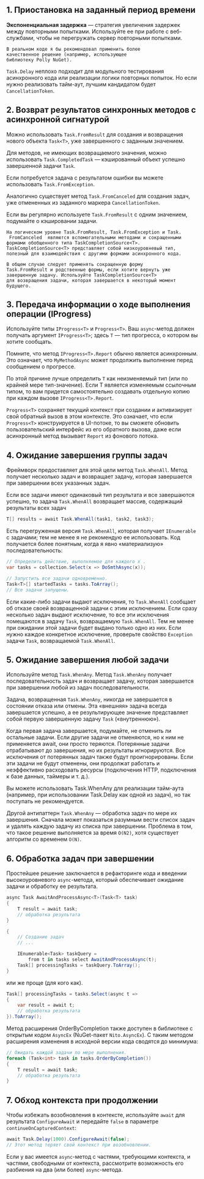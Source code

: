 ## 1. Приостановка на заданный период времени

**Экспоненциальная задержка** — стратегия 
увеличения задержек между повторными попытками.
Используйте ее при работе с веб-службами, чтобы
не перегружать сервер повторными попытками.

```
В реальном коде я бы рекомендовал применить более 
качественное решение (например, использующее 
библиотеку Polly NuGet).
```

`Task.Delay` неплохо подходит для модульного тестирования 
асинхронного кода или реализации логики повторных попыток.
Но если нужно реализовать тайм-аут, лучшим кандидатом
будет `CancellationToken`.

## 2. Возврат результатов синхронных методов с асинхронной сигнатурой

Можно использовать `Task.FromResult` для создания и возвращения
нового объекта `Task<T>`, уже завершенного с заданным значением.

Для методов, не имеющих возвращаемого значения, можно 
использовать `Task.CompletedTask` — кэшированный объект
успешно завершенной задачи `Task`.

Если потребуется задача с результатом ошибки вы можете
использовать `Task.FromException`.

Аналогично существует метод `Task.FromCanceled` для создания
задач, уже отмененных из заданного маркера
`CancellationToken`.

Если вы регулярно используете `Task.FromResult` с одним 
значением, подумайте о кэшировании задачи.

```
На логическом уровне Task.FromResult, Task.FromException и Task.
 FromCanceled  являются вспомогательными методами и сокращенными
формами обобщенного типа TaskCompletionSource<T>. 
TaskCompletionSource<T> представляет собой низкоуровневый тип,
полезный для взаимодействия с другими формами асинхронного кода.
```

```
В общем случае следует применять сокращенную форму 
Task.FromResult и родственные формы, если хотите вернуть уже 
завершенную задачу. Используйте TaskCompletionSource<T> 
для возвращения задачи, которая завершается в некоторый момент
будущего.
```

## 3. Передача информации о ходе выполнения операции (IProgress<T>)

Используйте типы `IProgress<T>` и `Progress<T>`. 
Ваш `async`-метод должен получать аргумент `IProgress<T>`;
здесь `T` — тип прогресса, о котором вы хотите сообщать.

Помните, что метод `IProgress<T>.Report` обычно является 
асинхронным. Это означает, что `MyMethodAsync` может продолжить
выполнение перед сообщением о прогрессе.

По этой причине лучше определить `T` как неизменяемый тип 
(или по крайней мере тип-значение). Если T является изменяемым
ссылочным типом, то вам придется самостоятельно создавать
отдельную копию при каждом вызове `IProgress<T>.Report`.

`Progress<T>` сохраняет текущий контекст при создании и 
активизирует свой обратный вызов в этом контексте. Это 
означает, что если `Progress<T>` конструируется в UI-потоке,
то вы сможете обновить пользовательский интерфейс из его
обратного вызова, даже если асинхронный метод вызывает 
`Report` из фонового потока.

## 4. Ожидание завершения группы задач

Фреймворк предоставляет для этой цели метод `Task.WhenAll`.
Метод получает несколько задач и возвращает задачу, которая
завершается при завершении всех указанных задач.

Если все задачи имеют одинаковый тип результата и все 
завершаются успешно, то задача `Task.WhenAll` возвращает массив,
содержащий результаты всех задач

```csharp
T[] results = await Task.WhenAll(task1, task2, task3);
```

Есть перегруженная версия `Task.WhenAll`, которая получает 
`IEnumerable` с задачами; тем не менее я не рекомендую ее
использовать. Код получается более понятным, когда я явно 
«материализую» последовательность:

```csharp
// Определить действие, выполняемое для каждого x .
var tasks = collection.Select(x => DoSmthAsync(x));

// Запустить все задачи одновременно.
Task<T>[] startedTasks = tasks.ToArray();
// Все задачи запущены.
```

Если какие-либо задачи выдают исключения, то `Task.WhenAll`
сообщает об отказе своей возвращенной задачи с этим
исключением. Если сразу несколько задач выдают исключение,
то все эти исключения помещаются в задачу `Task`, 
возвращаемую `Task.WhenAll`. Тем не менее при ожидании этой
задачи будет выдано только одно из них. Если нужно каждое
конкретное исключение, проверьте свойство `Exception` задачи
`Task`, возвращаемой `Task.WhenAll`.

## 5. Ожидание завершения любой задачи

Используйте метод `Task.WhenAny`. Метод `Task.WhenAny`
получает последовательность задач и возвращает задачу,
которая завершается при завершении любой из задач 
последовательности.

Задача, возвращенная `Task.WhenAny`, никогда не завершается 
в состоянии отказа или отмены. Эта «внешняя» задача всегда
завершается успешно, а ее результирующее значение 
представляет собой первую завершенную задачу `Task` 
(«внутреннюю»).

Когда первая задача завершается, подумайте, не отменить ли
остальные задачи. Если другие задачи не отменяются, но к ним
не применяется await, они просто теряются. Потерянные задачи
отрабатывают до завершения, но их результаты игнорируются.
Все исключения от потерянных задач также будут
проигнорированы. Если эти задачи не будут отменены, они
продолжат работать и неэффективно расходовать ресурсы
(подключения HTTP, подключения к базе данных, таймеры и т. д.).

Вы можете использовать Task.WhenAny для реализации
тайм-аута (например, при использовании Task.Delay как одной
из задач), но так поступать не рекомендуется.

Другой антипаттерн `Task.WhenAny` — обработка задач по мере
их завершения. Сначала может показаться разумным вести список
задач и удалять каждую задачу из списка при завершении.
Проблема в том, что такое решение выполняется за время 
`O(N2)`, хотя существует алгоритм со временем `O(N)`.

## 6. Обработка задач при завершении

Простейшее решение заключается в рефакторинге кода и введении
высокоуровневого `async`-метода, который обеспечивает
ожидание задачи и обработку ее результата.

```csharp
async Task AwaitAndProcessAsync<T>(Task<T> task)
{
    T result = await task;
    // обработка результата
}

{
    // Создание задач
    // ...

    IEnumerable<Task> taskQuery =
        from t in tasks select AwaitAndProcessAsync(t);
    Task[] processingTasks = taskQuery.ToArray();
}
```

или же проще (для кого как).

```csharp
Task[] processingTasks = tasks.Select(async t =>
{
    var result = await t;
    // обработка результата
}).ToArray();
```

Метод расширения OrderByCompletion также доступен в 
библиотеке с открытым кодом `AsyncEx`
(NuGet-пакет `Nito.AsyncEx`). С таким методом расширения 
изменения в исходной версии кода сводятся до минимума:

```csharp
// Ожидать каждой задачи по мере выполнения.
foreach (Task<int> task in tasks.OrderByCompletion())
{
    T result = await task;
    // обработка результата
}
```

## 7.  Обход контекста при продолжении

Чтобы избежать возобновления в контексте, используйте `await`
для результата `ConfigureAwait` и передайте `false` в 
параметре `continueOnCapturedContext`: 

```csharp
await Task.Delay(1000).ConfigureAwait(false);
// Этот метод теряет свой контекст при возобновлении.
```

Если у вас имеется `async`-метод с частями, требующими 
контекста, и частями, свободными от контекста, рассмотрите
возможность его разбиения на два (или более) `async`-метода.

